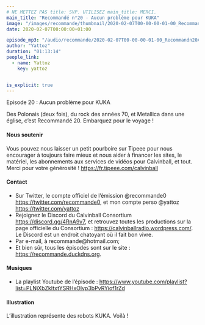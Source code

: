```yaml
---
# NE METTEZ PAS title: SVP. UTILISEZ main_title: MERCI.
main_title: "Recommandé n°20 - Aucun problème pour KUKA"
image: "/images/recommande/thumbnail/2020-02-07T00-00-00-01-00_Recommandn20AucunproblmepourKUKA.jpg"
date: 2020-02-07T00:00:00+01:00

episode_mp3: "/audio/recommande/2020-02-07T00-00-00-01-00_Recommandn20AucunproblmepourKUKA.mp3"
author: "Yattoz"
duration: "01:13:14"
people_link: 
  - name: Yattoz
    key: yattoz


is_explicit: true
---
```


<PodcastHeader/>

<!-- ECRIRE LA DESCRIPTION DE L'EPISODE SOUS CETTE LIGNE -->


 Episode 20 : Aucun problème pour KUKA 

<p>Des Polonais (deux fois), du rock des années 70, et Metallica dans une église, c’est Recommandé 20. Embarquez pour le voyage !</p>

<h4>Nous soutenir</h4>

<p>Vous pouvez nous laisser un petit pourboire sur Tipeee pour nous encourager à toujours faire mieux et nous aider à financer les sites, le matériel, les abonnements aux services de vidéos pour Calvinball, et tout. Merci pour votre générosité ! <a href="https://fr.tipeee.com/calvinball" rel="nofollow">https://fr.tipeee.com/calvinball</a></p>

<h4>Contact</h4>

<ul>
  <li>Sur Twitter, le compte officiel de l’émission @recommande0 <a href="https://twitter.com/recommande0" rel="nofollow">https://twitter.com/recommande0</a>, et mon compte perso @yattoz <a href="https://twitter.com/yattoz" rel="nofollow">https://twitter.com/yattoz</a></li>
  <li>Rejoignez le Discord du Calvinball Consortium <a href="https://discord.gg/4RnA9v7" rel="nofollow">https://discord.gg/4RnA9v7</a>, et retrouvez toutes les productions sur la page officielle du Consortium : <a href="https://calvinballradio.wordpress.com/" rel="nofollow">https://calvinballradio.wordpress.com/</a>. Le Discord est un endroit chatoyant où il fait bon vivre.</li>
  <li>Par e-mail, à recommande@hotmail.com;</li>
  <li>Et bien sûr, tous les épisodes sont sur le site : <a href="https://recommande.duckdns.org" rel="nofollow">https://recommande.duckdns.org</a>.</li>
</ul>

<h4>Musiques</h4>

<ul>
  <li>La playlist Youtube de l’épisode : <a href="https://www.youtube.com/playlist?list=PLNjXbZkItxtYSRHxOlvp3bPvRYiof1rZd" rel="nofollow">https://www.youtube.com/playlist?list=PLNjXbZkItxtYSRHxOlvp3bPvRYiof1rZd</a></li>
</ul>

<h4>Illustration</h4>

<p>L’illustration représente des robots KUKA. Voilà !</p>



